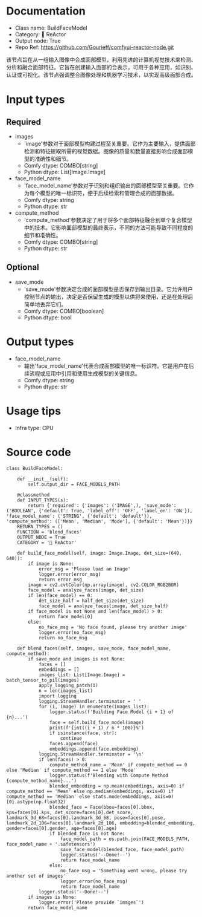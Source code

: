 # Documentation
- Class name: BuildFaceModel
- Category: 🌌 ReActor
- Output node: True
- Repo Ref: https://github.com/Gourieff/comfyui-reactor-node.git

该节点旨在从一组输入图像中合成面部模型，利用先进的计算机视觉技术来检测、分析和融合面部特征。它旨在创建输入面部的合表示，可用于各种应用，如识别、认证或可视化。该节点强调整合图像处理和机器学习技术，以实现高级面部合成。

# Input types
## Required
- images
    - 'image'参数对于面部模型构建过程至关重要。它作为主要输入，提供面部检测和特征提取所需的视觉数据。图像的质量和数量直接影响合成面部模型的准确性和细节。
    - Comfy dtype: COMBO[string]
    - Python dtype: List[Image.Image]
- face_model_name
    - 'face_model_name'参数对于识别和组织输出的面部模型至关重要。它作为每个模型的唯一标识符，便于后续检索和管理合成的面部数据。
    - Comfy dtype: string
    - Python dtype: str
- compute_method
    - 'compute_method'参数决定了用于将多个面部特征融合到单个复合模型中的技术。它影响面部模型的最终表示，不同的方法可能导致不同程度的细节和准确性。
    - Comfy dtype: COMBO[string]
    - Python dtype: str
## Optional
- save_mode
    - 'save_mode'参数决定合成的面部模型是否保存到输出目录。它允许用户控制节点的输出，决定是否保留生成的模型以供将来使用，还是在处理后简单地丢弃它们。
    - Comfy dtype: COMBO[boolean]
    - Python dtype: bool

# Output types
- face_model_name
    - 输出'face_model_name'代表合成面部模型的唯一标识符。它是用户在后续流程或应用中引用和使用生成模型的关键信息。
    - Comfy dtype: string
    - Python dtype: str

# Usage tips
- Infra type: CPU

# Source code
```
class BuildFaceModel:

    def __init__(self):
        self.output_dir = FACE_MODELS_PATH

    @classmethod
    def INPUT_TYPES(s):
        return {'required': {'images': ('IMAGE',), 'save_mode': ('BOOLEAN', {'default': True, 'label_off': 'OFF', 'label_on': 'ON'}), 'face_model_name': ('STRING', {'default': 'default'}), 'compute_method': (['Mean', 'Median', 'Mode'], {'default': 'Mean'})}}
    RETURN_TYPES = ()
    FUNCTION = 'blend_faces'
    OUTPUT_NODE = True
    CATEGORY = '🌌 ReActor'

    def build_face_model(self, image: Image.Image, det_size=(640, 640)):
        if image is None:
            error_msg = 'Please load an Image'
            logger.error(error_msg)
            return error_msg
        image = cv2.cvtColor(np.array(image), cv2.COLOR_RGB2BGR)
        face_model = analyze_faces(image, det_size)
        if len(face_model) == 0:
            det_size_half = half_det_size(det_size)
            face_model = analyze_faces(image, det_size_half)
        if face_model is not None and len(face_model) > 0:
            return face_model[0]
        else:
            no_face_msg = 'No face found, please try another image'
            logger.error(no_face_msg)
            return no_face_msg

    def blend_faces(self, images, save_mode, face_model_name, compute_method):
        if save_mode and images is not None:
            faces = []
            embeddings = []
            images_list: List[Image.Image] = batch_tensor_to_pil(images)
            apply_logging_patch(1)
            n = len(images_list)
            import logging
            logging.StreamHandler.terminator = ' '
            for (i, image) in enumerate(images_list):
                logger.status(f'Building Face Model {i + 1} of {n}...')
                face = self.build_face_model(image)
                print(f'{int((i + 1) / n * 100)}%')
                if isinstance(face, str):
                    continue
                faces.append(face)
                embeddings.append(face.embedding)
            logging.StreamHandler.terminator = '\n'
            if len(faces) > 0:
                compute_method_name = 'Mean' if compute_method == 0 else 'Median' if compute_method == 1 else 'Mode'
                logger.status(f'Blending with Compute Method {compute_method_name}...')
                blended_embedding = np.mean(embeddings, axis=0) if compute_method == 'Mean' else np.median(embeddings, axis=0) if compute_method == 'Median' else stats.mode(embeddings, axis=0)[0].astype(np.float32)
                blended_face = Face(bbox=faces[0].bbox, kps=faces[0].kps, det_score=faces[0].det_score, landmark_3d_68=faces[0].landmark_3d_68, pose=faces[0].pose, landmark_2d_106=faces[0].landmark_2d_106, embedding=blended_embedding, gender=faces[0].gender, age=faces[0].age)
                if blended_face is not None:
                    face_model_path = os.path.join(FACE_MODELS_PATH, face_model_name + '.safetensors')
                    save_face_model(blended_face, face_model_path)
                    logger.status('--Done!--')
                    return face_model_name
                else:
                    no_face_msg = 'Something went wrong, please try another set of images'
                    logger.error(no_face_msg)
                    return face_model_name
            logger.status('--Done!--')
        if images is None:
            logger.error('Please provide `images`')
        return face_model_name
```